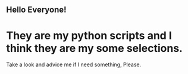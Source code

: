 ## Hello Everyone!
# They are my python scripts and I think they are my some selections.
Take a look and advice me if I need something, Please.


